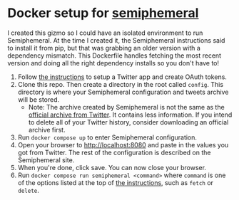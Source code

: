 # Docker setup for [semiphemeral](https://semiphemeral.com)

I created this gizmo so I could have an isolated environment to run
Semiphemeral. At the time I created it, the Semiphemeral instructions said to
install it from pip, but that was grabbing an older version with a dependency
mismatch. This Dockerfile handles fetching the most recent version and doing all
the right dependency installs so you don't have to!

1. Follow [the instructions](https://github.com/micahflee/semiphemeral#what-is-this)
   to setup a Twitter app and create OAuth tokens.
2. Clone this repo. Then create a directory in the root called `config`. This
   directory is where your Semiphemeral configuration and tweets archive will be
   stored.
   - Note: The archive created by Semiphemeral is not the same as the [official
     archive from Twitter](https://help.twitter.com/en/managing-your-account/how-to-download-your-twitter-archive).
     It contains less information. If you intend to delete all of your Twitter
     history, consider downloading an official archive first.
3. Run `docker compose up` to enter Semiphemeral configuration.
4. Open your browser to [http://localhost:8080](http://localhost:8080) and paste
   in the values you got from Twitter. The rest of the configuration is
   described on the Semiphemeral site.
5. When you're done, click save. You can now close your browser.
6. Run `docker compose run semiphemeral <command>` where `command` is one of the
   options listed at the top of [the instructions](https://github.com/micahflee/semiphemeral#what-is-this),
   such as `fetch` or `delete`.
